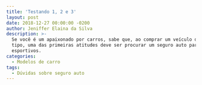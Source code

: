 ```yaml
---
title: 'Testando 1, 2 e 3'
layout: post
date: 2018-12-27 00:00:00 -0200
author: Jeniffer Elaina da Silva
description: >-
  Se você é um apaixonado por carros, sabe que, ao comprar um veículo deste
  tipo, uma das primeiras atitudes deve ser procurar um seguro auto para carros
  esportivos.
categories:
  - Modelos de carro
tags:
  - Dúvidas sobre seguro auto
---
```

